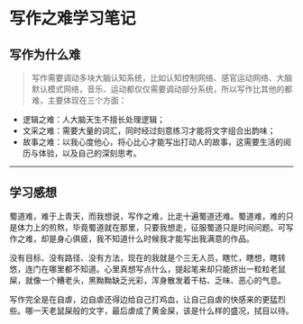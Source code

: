 # 写作之难学习笔记

## 写作为什么难
> 写作需要调动多块大脑认知系统，比如认知控制网络、感官运动网络、大脑默认模式网络，音乐、运动都仅仅需要调动部分系统，所以写作比其他的都难，主要体现在三个方面：

- 逻辑之难：人大脑天生不擅长处理逻辑；
- 文采之难：需要大量的词汇，同时经过刻意练习才能将文字组合出韵味；
- 故事之难：以我心度他心，将心比心才能写出打动人的故事，这需要生活的阅历与体验，以及自己的深刻思考。

---

## 学习感想
蜀道难，难于上青天，而我想说，写作之难，比走十遍蜀道还难。蜀道难，难的只是体力上的煎熬，毕竟蜀道就在那里，只要我想走，征服蜀道只是时间问题。可写作之难，却是身心俱疲，我不知道什么时候我才能写出我满意的作品。

没有目标、没有路径、没有方法，现在的我就是个三无人员，瞎忙，瞎想，瞎转悠，连门在哪里都不知道。心里真想写点什么，提起笔来却只能挤出一粒粒老鼠屎，就像一个糟老头，黑黝黝缺乏光彩，浑身散发着干枯、乏味、恶心的气息。

写作完全是在自虐，边自虐还得边给自己打鸡血，让自己自虐的快感来的更猛烈些。哪一天老鼠屎般的文字，最后虐成了黄金屎，该是什么样的盛况，拭目以待。



